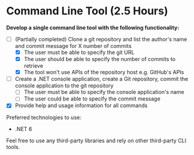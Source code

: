 # Command Line Tool (2.5 Hours)

**Develop a single command line tool with the following functionality:**
- [ ] (Partially completed) Clone a git repository and list the author's name and commit message for X number of commits
    - [x] The user must be able to specify the git URL
    - [x] The user should be able to specify the number of commits to retrieve
    - [x] The tool won't use APIs of the repository host e.g. GitHub's APIs
- [ ] Create a .NET console application, create a Git repository, commit the console application to the
git repository
    - [ ] The user must be able to specify the console application's name
    - [ ] The user could be able to specify the commit message
- [x] Provide help and usage information for all commands

Preferred technologies to use:
- .NET 6

Feel free to use any third-party libraries and rely on other third-party CLI tools.
